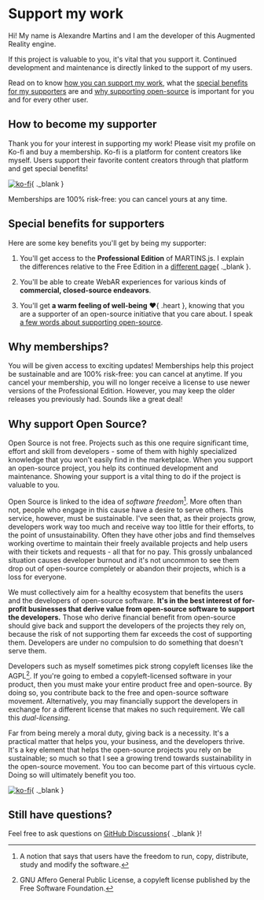 # Support my work

Hi! My name is Alexandre Martins and I am the developer of this Augmented Reality engine.

If this project is valuable to you, it's vital that you support it. Continued development and maintenance is directly linked to the support of my users.

Read on to know [how you can support my work](#how-to-become-my-supporter), what the [special benefits for my supporters](#special-benefits-for-supporters) are and [why supporting open-source](#why-support-open-source) is important for you and for every other user.

## How to become my supporter

Thank you for your interest in supporting my work! Please visit my profile on Ko-fi and buy a membership. Ko-fi is a platform for content creators like myself. Users support their favorite content creators through that platform and get special benefits!

[![ko-fi](https://ko-fi.com/img/githubbutton_sm.svg)](https://ko-fi.com/alemart){ ._blank }

Memberships are 100% risk-free: you can cancel yours at any time.

## Special benefits for supporters

Here are some key benefits you'll get by being my supporter:

1. You'll get access to the **Professional Edition** of MARTINS.js. I explain the differences relative to the Free Edition in a [different page](./download.md){ ._blank }.

2. You'll be able to create WebAR experiences for various kinds of **commercial, closed-source endeavors**.

3. You'll get **a warm feeling of well-being** :heart:{ .heart }, knowing that you are a supporter of an open-source initiative that you care about. I speak [a few words about supporting open-source](#why-support-open-source).

## Why memberships?

You will be given access to exciting updates! Memberships help this project be sustainable and are 100% risk-free: you can cancel at anytime. If you cancel your membership, you will no longer receive a license to use newer versions of the Professional Edition. However, you may keep the older releases you previously had. Sounds like a great deal!

## Why support Open Source?

Open Source is not free. Projects such as this one require significant time, effort and skill from developers - some of them with highly specialized knowledge that you won't easily find in the marketplace. When you support an open-source project, you help its continued development and maintenance. Showing your support is a vital thing to do if the project is valuable to you.

Open Source is linked to the idea of _software freedom_[^1]. More often than not, people who engage in this cause have a desire to serve others. This service, however, must be sustainable. I've seen that, as their projects grow, developers work way too much and receive way too little for their efforts, to the point of unsustainability. Often they have other jobs and find themselves working overtime to maintain their freely available projects and help users with their tickets and requests - all that for no pay. This grossly unbalanced situation causes developer burnout and it's not uncommon to see them drop out of open-source completely or abandon their projects, which is a loss for everyone.

We must collectively aim for a healthy ecosystem that benefits the users and the developers of open-source software. **It's in the best interest of for-profit businesses that derive value from open-source software to support the developers.** Those who derive financial benefit from open-source should give back and support the developers of the projects they rely on, because the risk of not supporting them far exceeds the cost of supporting them. Developers are under no compulsion to do something that doesn't serve them.

Developers such as myself sometimes pick strong copyleft licenses like the AGPL[^2]. If you're going to embed a copyleft-licensed software in your product, then you must make your entire product free and open-source. By doing so, you contribute back to the free and open-source software movement. Alternatively, you may financially support the developers in exchange for a different license that makes no such requirement. We call this _dual-licensing_.

Far from being merely a moral duty, giving back is a necessity. It's a practical matter that helps you, your business, and the developers thrive. It's a key element that helps the open-source projects you rely on be sustainable; so much so that I see a growing trend towards sustainability in the open-source movement. You too can become part of this virtuous cycle. Doing so will ultimately benefit you too.

[![ko-fi](https://ko-fi.com/img/githubbutton_sm.svg)](https://ko-fi.com/alemart){ ._blank }

[^1]: A notion that says that users have the freedom to run, copy, distribute, study and modify the software.
[^2]: GNU Affero General Public License, a copyleft license published by the Free Software Foundation.

## Still have questions?

Feel free to ask questions on [GitHub Discussions](https://github.com/alemart/martins-js/discussions){ ._blank }!
